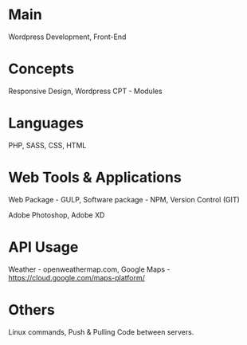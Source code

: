 # Main

Wordpress Development, Front-End

# Concepts

Responsive Design, Wordpress CPT - Modules

# Languages

PHP, SASS, CSS, HTML

# Web Tools & Applications

Web Package - GULP, Software package - NPM, Version Control (GIT)

Adobe Photoshop, Adobe XD

# API Usage

Weather - openweathermap.com, Google Maps - https://cloud.google.com/maps-platform/

# Others

Linux commands, Push & Pulling Code between servers.
